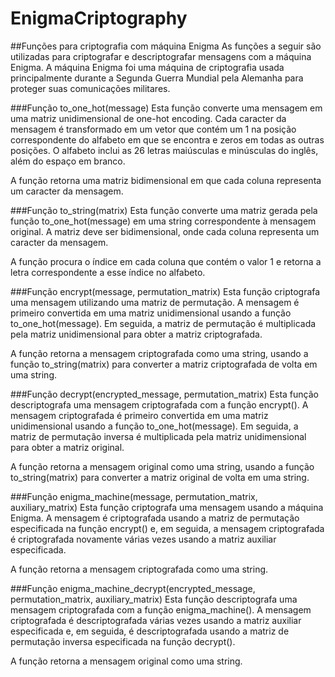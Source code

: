 # EnigmaCriptography

##Funções para criptografia com máquina Enigma
As funções a seguir são utilizadas para criptografar e descriptografar mensagens com a máquina Enigma. A máquina Enigma foi uma máquina de criptografia usada principalmente durante a Segunda Guerra Mundial pela Alemanha para proteger suas comunicações militares.

###Função to_one_hot(message)
Esta função converte uma mensagem em uma matriz unidimensional de one-hot encoding. Cada caracter da mensagem é transformado em um vetor que contém um 1 na posição correspondente do alfabeto em que se encontra e zeros em todas as outras posições. O alfabeto inclui as 26 letras maiúsculas e minúsculas do inglês, além do espaço em branco.

A função retorna uma matriz bidimensional em que cada coluna representa um caracter da mensagem.

###Função to_string(matrix)
Esta função converte uma matriz gerada pela função to_one_hot(message) em uma string correspondente à mensagem original. A matriz deve ser bidimensional, onde cada coluna representa um caracter da mensagem.

A função procura o índice em cada coluna que contém o valor 1 e retorna a letra correspondente a esse índice no alfabeto.

###Função encrypt(message, permutation_matrix)
Esta função criptografa uma mensagem utilizando uma matriz de permutação. A mensagem é primeiro convertida em uma matriz unidimensional usando a função to_one_hot(message). Em seguida, a matriz de permutação é multiplicada pela matriz unidimensional para obter a matriz criptografada.

A função retorna a mensagem criptografada como uma string, usando a função to_string(matrix) para converter a matriz criptografada de volta em uma string.

###Função decrypt(encrypted_message, permutation_matrix)
Esta função descriptografa uma mensagem criptografada com a função encrypt(). A mensagem criptografada é primeiro convertida em uma matriz unidimensional usando a função to_one_hot(message). Em seguida, a matriz de permutação inversa é multiplicada pela matriz unidimensional para obter a matriz original.

A função retorna a mensagem original como uma string, usando a função to_string(matrix) para converter a matriz original de volta em uma string.

###Função enigma_machine(message, permutation_matrix, auxiliary_matrix)
Esta função criptografa uma mensagem usando a máquina Enigma. A mensagem é criptografada usando a matriz de permutação especificada na função encrypt() e, em seguida, a mensagem criptografada é criptografada novamente várias vezes usando a matriz auxiliar especificada.

A função retorna a mensagem criptografada como uma string.

###Função enigma_machine_decrypt(encrypted_message, permutation_matrix, auxiliary_matrix)
Esta função descriptografa uma mensagem criptografada com a função enigma_machine(). A mensagem criptografada é descriptografada várias vezes usando a matriz auxiliar especificada e, em seguida, é descriptografada usando a matriz de permutação inversa especificada na função decrypt().

A função retorna a mensagem original como uma string.

